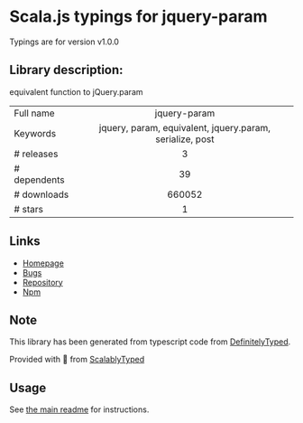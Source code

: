 
# Scala.js typings for jquery-param

Typings are for version v1.0.0

## Library description:
equivalent function to jQuery.param

|                    |                 |
| ------------------ | :-------------: |
| Full name          | jquery-param |
| Keywords           | jquery, param, equivalent, jquery.param, serialize, post |
| # releases         | 3 |
| # dependents       | 39 |
| # downloads        | 660052 |
| # stars            | 1 |

## Links
- [Homepage](https://github.com/knowledgecode/jquery-param)
- [Bugs](https://github.com/knowledgecode/jquery-param/issues)
- [Repository](https://github.com/knowledgecode/jquery-param)
- [Npm](https://www.npmjs.com/package/jquery-param)
    


## Note
This library has been generated from typescript code from [DefinitelyTyped](https://definitelytyped.org).

Provided with :purple_heart: from [ScalablyTyped](https://github.com/oyvindberg/ScalablyTyped)

## Usage
See [the main readme](../../readme.md) for instructions.


